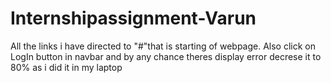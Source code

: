# Internshipassignment-Varun
All the links i have directed to "#"that is starting of webpage.
Also click on LogIn button in navbar
and by any chance theres display error decrese it to 80% as i did it in my laptop
